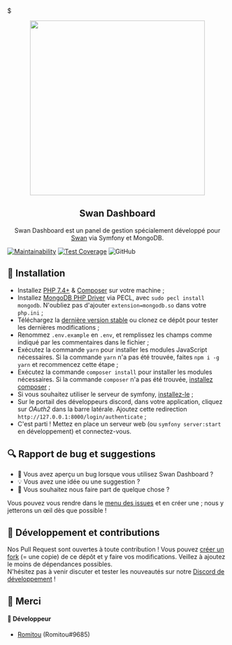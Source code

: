$<p align="center"><img width=400px src="https://skript-mc.fr/assets/images/logo.png"></p>
<h2 align="center">Swan Dashboard</h2>
<p align="center">
    Swan Dashboard est un panel de gestion spécialement développé pour <a href="https://github.com/Skript-MC/Swan">Swan</a> via Symfony et MongoDB.
</p>

[![Maintainability](https://api.codeclimate.com/v1/badges/83ba962d1237ac5048c1/maintainability)](https://codeclimate.com/github/Romitou/SwanDashboard/maintainability) [![Test Coverage](https://api.codeclimate.com/v1/badges/83ba962d1237ac5048c1/test_coverage)](https://codeclimate.com/github/Romitou/SwanDashboard/test_coverage) ![GitHub](https://img.shields.io/github/license/Romitou/SwanDashboard)

## 🚀 Installation

- Installez [PHP 7.4+](https://www.php.net/downloads) & [Composer](https://getcomposer.org/) sur votre machine ;
- Installez [MongoDB PHP Driver](https://docs.mongodb.com/drivers/php) via PECL, avec `sudo pecl install mongodb`. N'oubliez pas d'ajouter `extension=mongodb.so` dans votre `php.ini` ;
- Téléchargez la [dernière version stable](https://github.com/Romitou/SwanDashboard/releases/latest) ou clonez ce dépôt pour tester les dernières modifications ;
- Renommez `.env.example` en `.env`, et remplissez les champs comme indiqué par les commentaires dans le fichier ;
- Exécutez la commande `yarn` pour installer les modules JavaScript nécessaires. Si la commande `yarn` n'a pas été trouvée, faites `npm i -g yarn` et recommencez cette étape ;
- Exécutez la commande `composer install` pour installer les modules nécessaires. Si la commande `composer` n'a pas été trouvée, [installez composer](https://getcomposer.org/doc/00-intro.md) ;
- Si vous souhaitez utiliser le serveur de symfony, [installez-le](https://symfony.com/download) ;
- Sur le portail des développeurs discord, dans votre application, cliquez sur *OAuth2* dans la barre latérale. Ajoutez cette redirection `http://127.0.0.1:8000/login/authenticate` ;
- C'est parti ! Mettez en place un serveur web (ou `symfony server:start` en développement) et connectez-vous.

## 🔍 Rapport de bug et suggestions

- 🐛 Vous avez aperçu un bug lorsque vous utilisez Swan Dashboard ?
- 💡 Vous avez une idée ou une suggestion ?
- 💬 Vous souhaitez nous faire part de quelque chose ?

Vous pouvez vous rendre dans le [menu des issues](https://github.com/Romitou/SwanDashboard/issues) et en créer une ; nous y jetterons un œil dès que possible !

## 🔨 Développement et contributions

Nos Pull Request sont ouvertes à toute contribution ! Vous pouvez [créer un fork](https://github.com/Romitou/SwanDashboard/fork) (= une copie) de ce dépôt et y faire vos modifications. Veillez à ajoutez le moins de dépendances possibles.\
N'hésitez pas à venir discuter et tester les nouveautés sur notre [Discord de développement](https://discord.com/njSgX3w) !


## 🙏 Merci

#### 👥 Développeur

- [Romitou](https://github.com/Romitou) (Romitou#9685)
